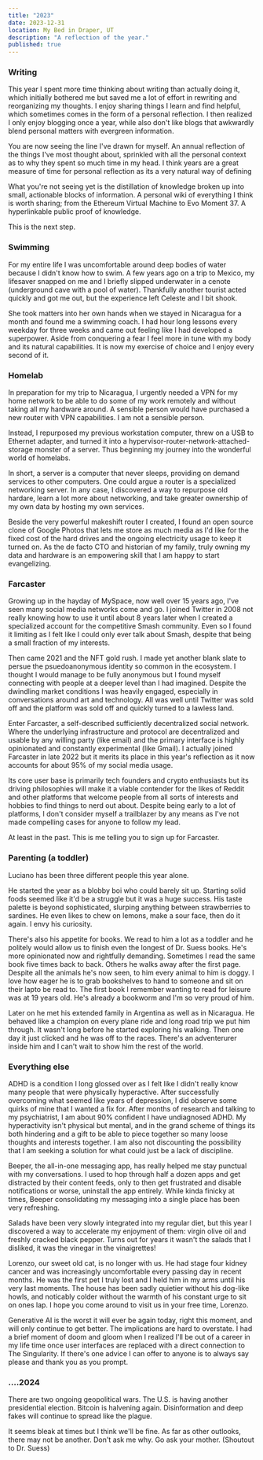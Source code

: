 ```yaml
---
title: "2023"
date: 2023-12-31
location: My Bed in Draper, UT
description: "A reflection of the year."
published: true
---
```


### Writing
This year I spent more time thinking about writing than actually doing it, which initially bothered me but saved me a lot of effort in rewriting and reorganizing my thoughts. I enjoy sharing things I learn and find helpful, which sometimes comes in the form of a personal reflection. I then realized I only enjoy blogging once a year, while also don't like blogs that awkwardly blend personal matters with evergreen information.

You are now seeing the line I've drawn for myself. An annual reflection of the things I've most thought about, sprinkled with all the personal context as to why they spent so much time in my head. I think years are a great measure of time for personal reflection as its a very natural way of defining 

What you're not seeing yet is the distillation of knowledge broken up into small, actionable blocks of information. A personal wiki of everything I think is worth sharing; from the Ethereum Virtual Machine to Evo Moment 37. A hyperlinkable public proof of knowledge.

This is the next step.

### Swimming
For my entire life I was uncomfortable around deep bodies of water because I didn't know how to swim. A few years ago on a trip to Mexico, my lifesaver snapped on me and I briefly slipped underwater in a cenote (underground cave with a pool of water). Thankfully another tourist acted quickly and got me out, but the experience left Celeste and I bit shook.

She took matters into her own hands when we stayed in Nicaragua for a month and found me a swimming coach. I had hour long lessons every weekday for three weeks and came out feeling like I had developed a superpower. Aside from conquering a fear I feel more in tune with my body and its natural capabilities. It is now my exercise of choice and I enjoy every second of it.

### Homelab
In preparation for my trip to Nicaragua, I urgently needed a VPN for my home network to be able to do some of my work remotely and without taking all my hardware around. A sensible person would have purchased a new router with VPN capabilities. I am not a sensible person.

Instead, I repurposed my previous workstation computer, threw on a USB to Ethernet adapter, and turned it into a hypervisor-router-network-attached-storage monster of a server. Thus beginning my journey into the wonderful world of homelabs.

In short, a server is a computer that never sleeps, providing on demand services to other computers. One could argue a router is a specialized networking server. In any case, I discovered a way to repurpose old hardare, learn a lot more about networking, and take greater ownership of my own data by hosting my own services.

Beside the very powerful makeshift router I created, I found an open source clone of Google Photos that lets me store as much media as I'd like for the fixed cost of the hard drives and the ongoing electricity usage to keep it turned on. As the de facto CTO and historian of my family, truly owning my data and hardware is an empowering skill that I am happy to start evangelizing.

### Farcaster
Growing up in the hayday of MySpace, now well over 15 years ago, I've seen many social media networks come and go. I joined Twitter in 2008 not really knowing how to use it until about 8 years later when I created a specialized account for the competitive Smash community. Even so I found it limiting as I felt like I could only ever talk about Smash, despite that being a small fraction of my interests.

Then came 2021 and the NFT gold rush. I made yet another blank slate to persue the psuedoanonymous identity so common in the ecosystem. I thought I would manage to be fully anonymous but I found myself connecting with people at a deeper level than I had imagined. Despite the dwindling market conditions I was heavily engaged, especially in conversations around art and technology. All was well until Twitter was sold off and the platform was sold off and quickly turned to a lawless land.

Enter Farcaster, a self-described sufficiently decentralized social network. Where the underlying infrastructure and protocol are decentralized and usable by any willing party (like email) and the primary interface is highly opinionated and constantly experimental (like Gmail). I actually joined Farcaster in late 2022 but it merits its place in this year's reflection as it now accounts for about 95% of my social media usage.

Its core user base is primarily tech founders and crypto enthusiasts but its driving philosophies will make it a viable contender for the likes of Reddit and other platforms that welcome people from all sorts of interests and hobbies to find things to nerd out about. Despite being early to a lot of platforms, I don't consider myself a trailblazer by any means as I've not made compelling cases for anyone to follow my lead.

At least in the past. This is me telling you to sign up for Farcaster.

### Parenting (a toddler)
Luciano has been three different people this year alone.

He started the year as a blobby boi who could barely sit up. Starting solid foods seemed like it'd be a struggle but it was a huge success. His taste palette is beyond sophisticated, slurping anything between strawberries to sardines. He even likes to chew on lemons, make a sour face, then do it again. I envy his curiosity.

There's also his appetite for books. We read to him a lot as a toddler and he politely would allow us to finish even the longest of Dr. Suess books. He's more opinionated now and rightfully demanding. Sometimes I read the same book five times back to back. Others he walks away after the first page. Despite all the animals he's now seen, to him every animal to him is doggy. I love how eager he is to grab bookshelves to hand to someone and sit on their lapto be read to. The first book I remember wanting to read for leisure was at 19 years old. He's already a bookworm and I'm so very proud of him.

Later on he met his extended family in Argentina as well as in Nicaragua. He behaved like a champion on every plane ride and long road trip we put him through. It wasn't long before he started exploring his walking. Then one day it just clicked and he was off to the races. There's an adventerurer inside him and I can't wait to show him the rest of the world.

### Everything else
ADHD is a condition I long glossed over as I felt like I didn't really know many people that were physically hyperactive. After successfully overcoming what seemed like years of depression, I did observe some quirks of mine that I wanted a fix for. After months of research and talking to my psychiatrist, I am about 90% confident I have undiagnosed ADHD. My hyperactivity isn't physical but mental, and in the grand scheme of things its both hindering and a gift to be able to piece together so many loose thoughts and interests together. I am also not discounting the possibility that I am seeking a solution for what could just be a lack of discipline.

Beeper, the all-in-one messaging app, has really helped me stay punctual with my conversations. I used to hop through half a dozen apps and get distracted by their content feeds, only to then get frustrated and disable notifications or worse, uninstall the app entirely. While kinda finicky at times, Beeper consolidating my messaging into a single place has been very refreshing.

Salads have been very slowly integrated into my regular diet, but this year I discovered a way to accelerate my enjoyment of them: virgin olive oil and freshly cracked black pepper. Turns out for years it wasn't the salads that I disliked, it was the vinegar in the vinaigrettes!

Lorenzo, our sweet old cat, is no longer with us. He had stage four kidney cancer and was increasingly uncomfortable every passing day in recent months. He was the first pet I truly lost and I held him in my arms until his very last moments. The house has been sadly quietier without his dog-like howls, and noticably colder without the warmth of his constant urge to sit on ones lap. I hope you come around to visit us in your free time, Lorenzo.

Generative AI is the worst it will ever be again today, right this moment, and will only continue to get better. The implications are hard to overstate. I had a brief moment of doom and gloom when I realized I'll be out of a career in my life time once user interfaces are replaced with a direct connection to The Singularity. If there's one advice I can offer to anyone is to always say please and thank you as you prompt.

### ....2024
There are two ongoing geopolitical wars. The U.S. is having another presidential election. Bitcoin is halvening again. Disinformation and deep fakes will continue to spread like the plague.

It seems bleak at times but I think we'll be fine. As far as other outlooks, there may not be another. Don't ask me why. Go ask your mother. (Shoutout to Dr. Suess)